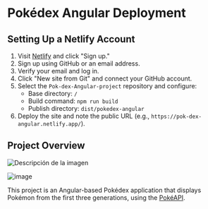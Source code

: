 # Pokédex Angular Deployment

## Setting Up a Netlify Account

1. Visit [Netlify](https://www.netlify.com/) and click "Sign up."
2. Sign up using GitHub or an email address.
3. Verify your email and log in.
4. Click "New site from Git" and connect your GitHub account.
5. Select the `Pok-dex-Angular-project` repository and configure:
   - Base directory: `/`
   - Build command: `npm run build`
   - Publish directory: `dist/pokedex-angular`
6. Deploy the site and note the public URL (e.g., `https://pok-dex-angular.netlify.app/`).

## Project Overview


<image src="https://github.com/jjvnz/Pok-dex-Angular-project/blob/main/My%20diagram.svg" alt="Descripción de la imagen">

![image](https://github.com/user-attachments/assets/c073bd60-2fe1-4aa5-8edb-ddde2252f59a)




This project is an Angular-based Pokédex application that displays Pokémon from the first three generations, using the [PokéAPI](https://pokeapi.co/).
